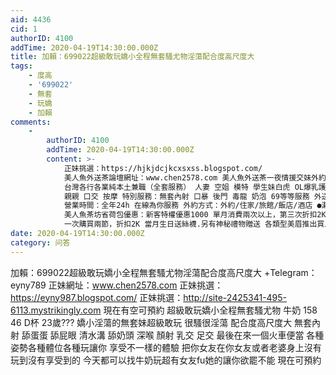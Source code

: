```yaml
---
aid: 4436
cid: 1
authorID: 4100
addTime: 2020-04-19T14:30:00.000Z
title: 加賴：699022超級敢玩嬌小全程無套騷尤物淫蕩配合度高尺度大
tags:
    - 度高
    - '699022'
    - 無套
    - 玩嬌
    - 加賴
comments:
    -
        authorID: 4100
        addTime: 2020-04-19T14:30:00.000Z
        content: >-
            正妹挑選：https://hjkjdcjkcxsxss.blogspot.com/
            美人魚外送茶論壇網址：www.chen2578.com 美人魚外送茶一夜情援交妹外約+瀨6p8899優惠無上線‧誠心為你挑選
            台灣各行各業純本土兼職（全套服務） 人妻 空姐 模特 學生妹白虎 OL爆乳護士 混血兒 奶水媽媽 孕婦等等類型兼職 全套服務：洗澡 愛愛
            親親 口交 按摩 特別服務：無套內射 口暴 後門 毒龍 奶泡 69等等服務 外送地區→雙北.新竹.台中.彰化.高雄.台南
            營業時間：全年24h 在線為你服務 外約方式：外約/住家/旅館/飯店/酒店 ●瀨:6p8899或瀨:6p8899●瀨:6p8899
            美人魚茶坊省荷包優惠：新客特權優惠1000 單月消費兩次以上，第三次折扣2K 攜友同行，折扣1K人人有份 另送折扣卷
            一次購買兩節，折扣2K 當月生日送絲襪.另有神秘禮物贈送 各類型美眉推出買二送二.買一送一 買三送三
date: 2020-04-19T14:30:00.000Z
category: 问答
---
```


加賴：699022超級敢玩嬌小全程無套騷尤物淫蕩配合度高尺度大 +Telegram：eyny789 正妹網址：www.chen2578.com 正妹挑選：https://eyny987.blogspot.com/ 正妹挑選：http://site-2425341-495-6113.mystrikingly.com 現在有空可預約 超級敢玩嬌小全程無套騷尤物 牛奶 158 46 D杯 23歲??? 嬌小淫蕩的無套妹超級敢玩 很騷很淫蕩 配合度高尺度大 無套內射 舔蛋蛋 舔屁眼 清水溝 舔奶頭 深喉 顏射 乳交 足交 最後在來一個火車便當 各種姿勢各種體位各種玩讓你 享受不一樣的體驗 把你女友在你女友或者老婆身上沒有玩到沒有享受到的 今天都可以找牛奶玩超有女友fu她的讓你欲罷不能 現在可預約

